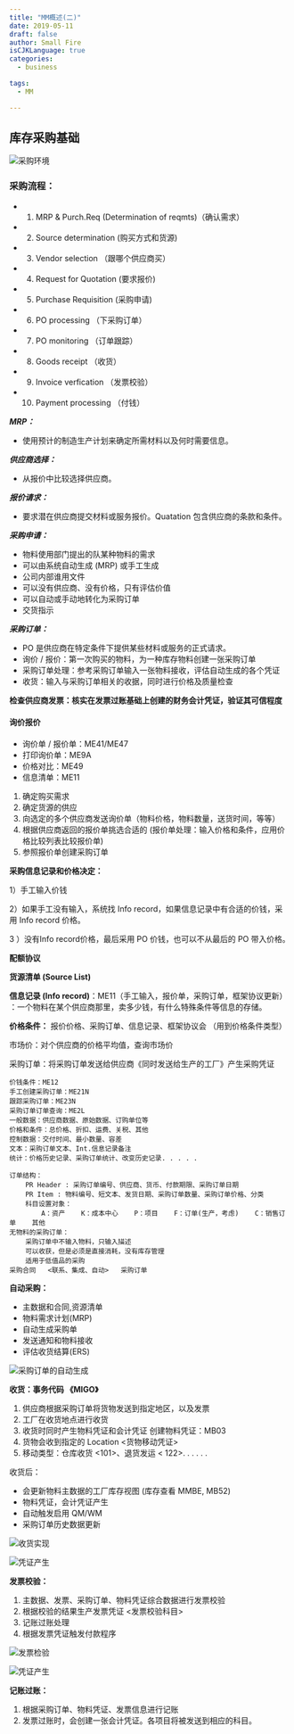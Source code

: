 ```yaml
---
title: "MM概述(二)"
date: 2019-05-11
draft: false
author: Small Fire
isCJKLanguage: true
categories: 
  - business

tags: 
  - MM

---
```


## 库存采购基础  ##

![采购环境](/images/MM/Buy.png)

### 采购流程：  ###
 - 1. MRP & Purch.Req (Determination of reqmts)（确认需求）
 - 2. Source determination (购买方式和货源)
 - 3. Vendor selection （跟哪个供应商买）
 - 4. Request for Quotation (要求报价)
 - 5. Purchase Requisition (采购申请)
 - 6. PO processing （下采购订单）
 - 7. PO monitoring （订单跟踪）
 - 8. Goods receipt （收货）
 - 9. Invoice verfication （发票校验）
 - 10. Payment processing （付钱）

***MRP：***

 - 使用预计的制造生产计划来确定所需材料以及何时需要信息。

***供应商选择：***

 - 从报价中比较选择供应商。

***报价请求：***

 - 要求潜在供应商提交材料或服务报价。Quatation 包含供应商的条款和条件。

***采购申请：***

- 物料使用部门提出的队某种物料的需求
- 可以由系统自动生成 (MRP) 或手工生成
-  公司内部谁用文件
- 可以没有供应商、没有价格，只有评估价值
- 可以自动或手动地转化为采购订单
- 交货指示

***采购订单：***

- PO 是供应商在特定条件下提供某些材料或服务的正式请求。
- 询价 / 报价：第一次购买的物料，为一种库存物料创建一张采购订单
- 采购订单处理：参考采购订单输入一张物料接收，评估自动生成的各个凭证
- 收货：输入与采购订单相关的收据，同时进行价格及质量检查

**检查供应商发票：核实在发票过账基础上创建的财务会计凭证，验证其可信程度**

#### 询价报价 ####
 - 询价单 / 报价单：ME41/ME47 <RFQ> 
 - 打印询价单：ME9A 
 - 价格对比：ME49 
 - 信息清单：ME11

1. 确定购买需求
2. 确定货源的供应
3. 向选定的多个供应商发送询价单（物料价格，物料数量，送货时间，等等）
4. 根据供应商返回的报价单挑选合适的 (报价单处理：输入价格和条件，应用价格比较列表比较报价单)
5. 参照报价单创建采购订单

**采购信息记录和价格决定：**

1）手工输入价钱

2）如果手工没有输入，系统找 Info record，如果信息记录中有合适的价钱，采用 Info record 价格。

3 ）没有Info record价格，最后采用 PO 价钱，也可以不从最后的 PO 带入价格。

**配额协议**

**货源清单 (Source List)**

**信息记录 (Info record)**：ME11（手工输入，报价单，采购订单，框架协议更新）
：一个物料在某个供应商那里，卖多少钱，有什么特殊条件等信息的存储。

**价格条件：**
报价价格、采购订单、信息记录、框架协议会 （用到价格条件类型）

市场价：对个供应商的价格平均值，查询市场价 <MEKH>

采购订单：将采购订单发送给供应商《同时发送给生产的工厂》产生采购凭证

```JS
价钱条件：ME12
手工创建采购订单：ME21N       
跟踪采购订单：ME23N
采购订单订单查询：ME2L
一般数据：供应商数据、原始数据、订购单位等
价格和条件：总价格、折扣、运费、关税、其他
控制数据：交付时间、最小数量、容差
文本：采购订单文本、Int.信息记录备注
统计：价格历史记录、采购订单统计、改变历史记录. . . . . 

订单结构：
    PR Header : 采购订单编号、供应商、货币、付款期限、采购订单日期
    PR Item : 物料编号、短文本、发货日期、采购订单数量、采购订单价格、分类
    科目设置对象：
        A：资产    K：成本中心    P：项目    F：订单(生产，考虑)    C：销售订单    其他
无物料的采购订单：
    采购订单中不输入物料，只输入描述
    可以收获，但是必须是直接消耗，没有库存管理
    适用于低值品的采购           
采购合同   <联系、集成、自动>   采购订单
```
**自动采购：**

 - 主数据和合同,资源清单
 - 物料需求计划(MRP)
 - 自动生成采购单
 - 发送通知和物料接收
 - 评估收货结算(ERS)

![采购订单的自动生成](/images/MM/PRecord.png)

**收货：事务代码 《MIGO》**

1. 供应商根据采购订单将货物发送到指定地区，以及发票
2. 工厂在收货地点进行收货
3. 收货时同时产生物料凭证和会计凭证 创建物料凭证：MB03
4. 货物会收到指定的 Location <货物移动凭证>
5. 移动类型：仓库收货 <101>、退货发运 < 122>. . . . . .

收货后：

 - 会更新物料主数据的工厂库存视图 (库存查看 MMBE, MB52)
 - 物料凭证，会计凭证产生
 - 自动触发启用 QM/WM
 - 采购订单历史数据更新

![收货实现](/images/MM/GR.png)

![凭证产生](/images/MM/proof.png)

**发票校验：**

1. 主数据、发票、采购订单、物料凭证综合数据进行发票校验
2. 根据校验的结果生产发票凭证 <发票校验科目>
3. 记账过账处理
4. 根据发票凭证触发付款程序

![发票检验](/images/MM/invoice1.png)

![凭证产生](/images/MM/invoice2.png)

**记账过账：**

1. 根据采购订单、物料凭证、发票信息进行记账
2. 发票过账时，会创建一张会计凭证。各项目将被发送到相应的科目。

